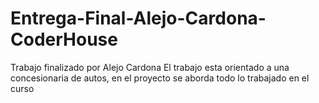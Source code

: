 # Entrega-Final-Alejo-Cardona-CoderHouse
Trabajo finalizado por Alejo Cardona
El trabajo esta orientado a una concesionaria de autos, en el proyecto se aborda todo lo trabajado en el curso
